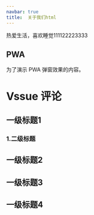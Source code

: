 ```yaml
---
navbar: true
title:  关于我们html
--- 
```


热爱生活，喜欢睡觉111122223333

## PWA
为了演示 PWA 弹窗效果的内容。

# Vssue 评论
<Vssue  />

## 一级标题1
### 1.二级标题

## 一级标题2
## 一级标题3
## 一级标题4

